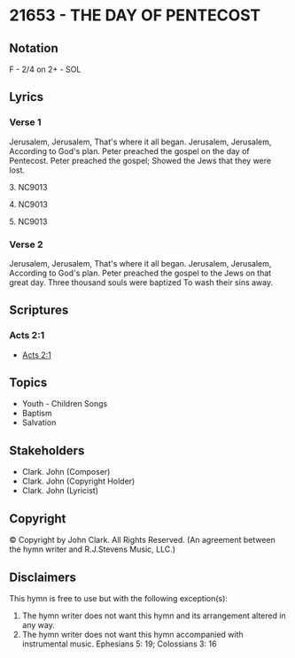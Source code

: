 # 21653 - THE DAY OF PENTECOST

## Notation

F - 2/4 on 2+ - SOL

## Lyrics

### Verse 1

Jerusalem, Jerusalem, That's where it all began. Jerusalem, Jerusalem, According to God's plan.  Peter preached the gospel on the day of Pentecost. Peter preached the gospel; Showed the Jews that they were lost. 



3. NC9013

4. NC9013

5. NC9013





### Verse 2

Jerusalem, Jerusalem, That's where it all began. Jerusalem, Jerusalem, According to God's plan. Peter preached the gospel to the Jews on that great day. Three thousand souls were baptized To wash their sins away. 


## Scriptures

### Acts 2:1

- [Acts 2:1](https://www.biblegateway.com/passage/?search=Acts%202%3A1)


## Topics

- Youth - Children Songs
- Baptism
- Salvation

## Stakeholders

- Clark. John (Composer)
- Clark. John (Copyright Holder)
- Clark. John (Lyricist)

## Copyright

© Copyright by John Clark. All Rights Reserved.
(An agreement between the hymn writer and R.J.Stevens Music, LLC.)

## Disclaimers

This hymn is free to use but with the following exception(s):
1. The hymn writer does not want this hymn and its arrangement altered in any way.
2. The hymn writer does not want this hymn accompanied with instrumental music.
Ephesians 5: 19; Colossians 3: 16


